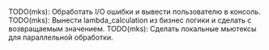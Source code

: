 TODO(mks): Обработать I/O ошибки и вывести пользователю в консоль.
TODO(mks): Вынести lambda_calculation из бизнес логики и сделать с возвращаемым значением.
TODO(mks): Сделать локальные мьютексы для параллельной обработки. 
